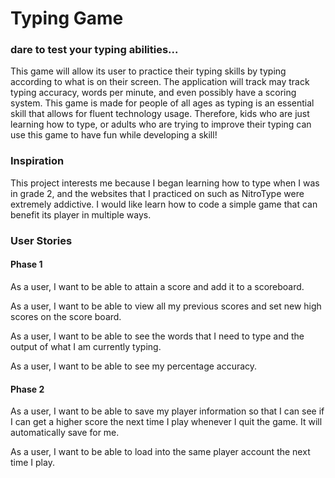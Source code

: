 # Typing Game

### dare to test your typing abilities...

This game will allow its user to practice their typing skills by typing
according to what is on their screen. The application will track may track
typing accuracy, words per minute, and even possibly have a scoring system. This game
is made for people of all ages as typing is an essential skill that allows for fluent
technology usage. Therefore, kids who are just learning how to type, or adults who are trying
to improve their typing can use this game to have fun while developing a skill!

### Inspiration

This project interests me because I began learning how to type when I was in grade 2, and
the websites that I practiced on such as NitroType were extremely addictive. I would like
learn how to code a simple game that can benefit its player in multiple ways. 

### User Stories

#### Phase 1

As a user, I want to be able to attain a score and add it to a scoreboard. 

As a user, I want to be able to view all my previous scores and set new high scores on the score board.

As a user, I want to be able to see the words that I need to type and the output of what I am currently typing. 

As a user, I want to be able to see my percentage accuracy. 

#### Phase 2

As a user, I want to be able to save my player information so that I can see if I can get a higher score the 
next time I play whenever I quit the game. It will automatically save for me. 

As a user, I want to be able to load into the same player account the next time I play.




